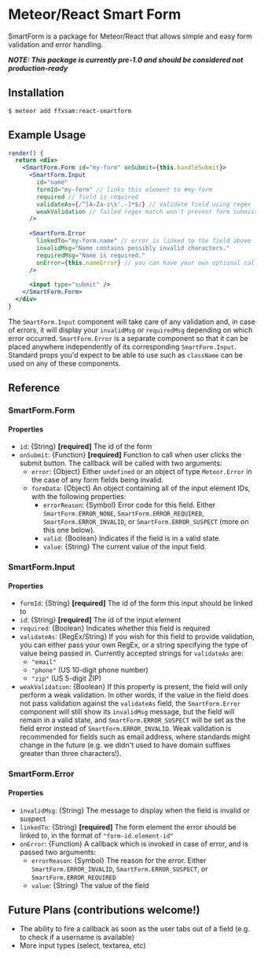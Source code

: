 # Meteor/React Smart Form

SmartForm is a package for Meteor/React that allows simple and easy form validation and error handling.

***NOTE: This package is currently pre-1.0 and should be considered not production-ready***

## Installation

    $ meteor add ffxsam:react-smartform

## Example Usage

```jsx
render() {
  return <div>
    <SmartForm.Form id="my-form" onSubmit={this.handleSubmit}>
      <SmartForm.Input
        id="name"
        formId="my-form" // links this element to #my-form
        required // field is required
        validateAs={/^[A-Za-z\s'.-]*$/} // validate field using regex
        weakValidation // failed regex match won't prevent form submission
      />
      
      <SmartForm.Error
        linkedTo="my-form.name" // error is linked to the field above
        invalidMsg="Name contains possibly invalid characters."
        requiredMsg="Name is required."
        onError={this.nameError} // you can have your own optional callback in case of error
      />
      
      <input type="submit" />
    </SmartForm.Form>
  </div>
}
```

The `SmartForm.Input` component will take care of any validation and, in case of errors, it will display your `invalidMsg` or `requiredMsg` depending on which error occurred. `SmartForm.Error` is a separate component so that it can be placed anywhere independently of its corresponding `SmartForm.Input`. Standard props you'd expect to be able to use such as `className` can be used on any of these components.

## Reference

### SmartForm.Form

#### Properties
* `id`: {String} **[required]** The id of the form
* `onSubmit`: {Function} **[required]** Function to call when user clicks the submit button. The callback will be called with two arguments:
	* `error`: {Object} Either `undefined` or an object of type `Meteor.Error` in the case of any form fields being invalid.
	* `formData`: {Object}  An object containing all of the input element IDs, with the following properties:
		* `errorReason`: {Symbol} Error code for this field. Either `SmartForm.ERROR_NONE`, `SmartForm.ERROR_REQUIRED`, `SmartForm.ERROR_INVALID`, or `SmartForm.ERROR_SUSPECT` (more on this one below).
		* `valid`: {Boolean} Indicates if the field is in a valid state.
		* `value`: {String} The current value of the input field.

### SmartForm.Input

#### Properties
* `formId`: {String} **[required]** The id of the form this input should be linked to
* `id`: {String} **[required]** The id of the input element
* `required`: {Boolean} Indicates whether this field is required
* `validateAs`: {RegEx/String} If you wish for this field to provide validation, you can either pass your own RegEx, or a string specifying the type of value being passed in. Currently accepted strings for `validateAs` are:
	* `"email"`
	* `"phone"` (US 10-digit phone number)
	* `"zip"` (US 5-digit ZIP)
* `weakValidation`: {Boolean} If this property is present, the field will only perform a weak validation. In other words, if the value in the field does not pass validation against the `validateAs` field, the `SmartForm.Error` component will still show its `invalidMsg` message, but the field will remain in a valid state, and `SmartForm.ERROR_SUSPECT` will be set as the field error instead of `SmartForm.ERROR_INVALID`. Weak validation is recommended for fields such as email address, where standards might change in the future (e.g. we didn't used to have domain suffixes greater than three characters!).

### SmartForm.Error

#### Properties
* `invalidMsg`: {String} The message to display when the field is invalid or suspect
* `linkedTo`: {String} **[required]** The form element the error should be linked to, in the format of `"form-id.element-id"`
* `onError`: {Function} A callback which is invoked in case of error, and is passed two arguments:
	* `errorReason`: {Symbol} The reason for the error. Either `SmartForm.ERROR_INVALID`, `SmartForm.ERROR_SUSPECT`, or `SmartForm.ERROR_REQUIRED`
	* `value`: {String} The value of the field

## Future Plans (contributions welcome!)
* The ability to fire a callback as soon as the user tabs out of a field (e.g. to check if a username is available)
* More input types (select, textarea, etc)
